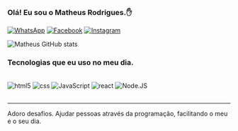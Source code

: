 

### Olá! Eu sou o Matheus Rodrigues.✋ 

[![WhatsApp](https://img.shields.io/badge/WhatsApp-25D366?style=for-the-badge&logo=whatsapp&logoColor=white)](https://api.whatsapp.com/send/?phone=%2B5543984115464&text&type=phone_number&app_absent=0)
[![Facebook](https://img.shields.io/badge/Facebook-1877F2?style=for-the-badge&logo=facebook&logoColor=white)](https://www.facebook.com/profile.php?id=100022575052166)
[![Instagram](https://img.shields.io/badge/Instagram-E4405F?style=for-the-badge&logo=instagram&logoColor=white)](https://www.instagram.com/m1theusrodrigues/)

![Matheus GitHub stats](https://github-readme-stats.vercel.app/api?username=m1theusr&count_private=false&theme=dark)

### Tecnologias que eu uso no meu dia.

<div style="display: inline_block"><br />
    <img alt="html5" src="https://img.shields.io/badge/HTML5-E34F26?style=for-the-badge&logo=html5&logoColor=white">
    <img alt="css" src="https://img.shields.io/badge/CSS-239120?&style=for-the-badge&logo=css3&logoColor=white">
    <img alt="JavaScript" src="https://img.shields.io/badge/JavaScript-F7DF1E?style=for-the-badge&logo=javascript&logoColor=black">
    <img alt="react" src="https://img.shields.io/badge/React-20232A?style=for-the-badge&logo=react&logoColor=61DAFB">
    <img alt="Node.JS" src="https://img.shields.io/badge/Node.js-43853D?style=for-the-badge&logo=node.js&logoColor=white">
</div><br />

---
Adoro desafios. Ajudar pessoas através da programação, facilitando o meu e o seu dia.
